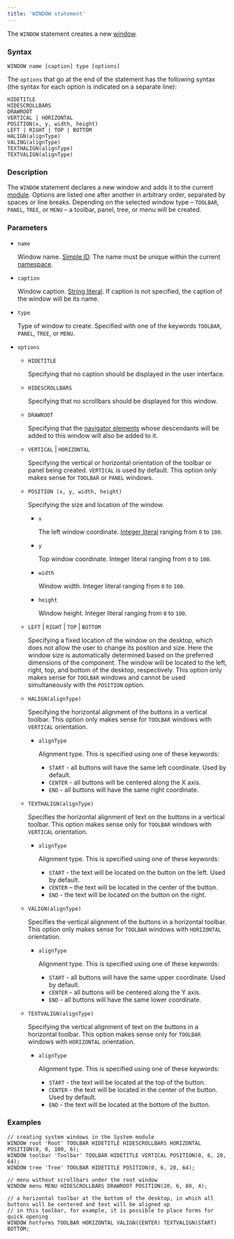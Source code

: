 ```yaml
---
title: 'WINDOW statement'
---
```


The `WINDOW` statement creates a new [window](Navigator_design.md).

### Syntax

    WINDOW name [caption] type [options]

The `options` that go at the end of the statement has the following syntax (the syntax for each option is indicated on a separate line):

    HIDETITLE 
    HIDESCROLLBARS 
    DRAWROOT 
    VERTICAL | HORIZONTAL
    POSITION(x, y, width, height)
    LEFT | RIGHT | TOP | BOTTOM
    HALIGN(alignType)
    VALING(alignType) 
    TEXTHALIGN(alignType)
    TEXTVALIGN(alignType)

### Description

The `WINDOW` statement declares a new window and adds it to the current [module](Modules.md). Options are listed one after another in arbitrary order, separated by spaces or line breaks. Depending on the selected window type – `TOOLBAR`, `PANEL`, `TREE`, or `MENU` – a toolbar, panel, tree, or menu will be created.

### Parameters

- `name`

    Window name. [Simple ID](IDs.md#id). The name must be unique within the current [namespace](Naming.md#namespace).

- `caption`

    Window caption. [String literal](Literals.md#strliteral). If caption is not specified, the caption of the window will be its name.  

- `type`

    Type of window to create. Specified with one of the keywords `TOOLBAR`, `PANEL`, `TREE`, or `MENU`.

- `options`

    - `HIDETITLE`

        Specifying that no caption should be displayed in the user interface.

    - `HIDESCROLLBARS`

        Specifying that no scrollbars should be displayed for this window.

    - `DRAWROOT`

        Specifying that the [navigator elements](Navigator.md) whose descendants will be added to this window will also be added to it.

    - `VERTICAL` | `HORIZONTAL`

        Specifying the vertical or horizontal orientation of the toolbar or panel being created. `VERTICAL` is used by default. This option only makes sense for `TOOLBAR` or `PANEL` windows.

    - `POSITION (x, y, width, height)`

        Specifying the size and location of the window. 

        - `x`

            The left window coordinate. [Integer literal](Literals.md#intliteral) ranging from `0` to `100`.

        - `y`

            Top window coordinate. Integer literal ranging from `0` to `100`.

        - `width`

            Window width. Integer literal ranging from `0` to `100`.

        - `height`

            Window height. Integer literal ranging from `0` to `100`.

    - `LEFT` | `RIGHT` | `TOP` | `BOTTOM`

        Specifying a fixed location of the window on the desktop, which does not allow the user to change its position and size. Here the window size is automatically determined based on the preferred dimensions of the component. The window will be located to the left, right, top, and bottom of the desktop, respectively. This option only makes sense for `TOOLBAR` windows and cannot be used simultaneously with the `POSITION` option.

    - `HALIGN(alignType)`

        Specifying the horizontal alignment of the buttons in a vertical toolbar. This option only makes sense for `TOOLBAR` windows with `VERTICAL` orientation.

        - `alignType`

            Alignment type. This is specified using one of these keywords:

            - `START` - all buttons will have the same left coordinate. Used by default.
            - `CENTER` - all buttons will be centered along the X axis.
            - `END` - all buttons will have the same right coordinate.

    - `TEXTHALIGN(alignType)`

        Specifies the horizontal alignment of text on the buttons in a vertical toolbar. This option makes sense only for `TOOLBAR` windows with `VERTICAL` orientation. 

        - `alignType`

            Alignment type. This is specified using one of these keywords:

            - `START` - the text will be located on the button on the left. Used by default.
            - `CENTER` – the text will be located in the center of the button.
            - `END` - the text will be located on the button on the right.

    - `VALIGN(alignType)`

        Specifies the vertical alignment of the buttons in a horizontal toolbar. This option only makes sense for `TOOLBAR` windows with `HORIZONTAL` orientation. 

        - `alignType`

            Alignment type. This is specified using one of these keywords:

            - `START` - all buttons will have the same upper coordinate. Used by default.
            - `CENTER` - all buttons will be centered along the Y axis.
            - `END` - all buttons will have the same lower coordinate.

    - `TEXTVALIGN(alignType)`

        Specifying the vertical alignment of text on the buttons in a horizontal toolbar. This option makes sense only for `TOOLBAR` windows with `HORIZONTAL` orientation. 

        - `alignType`

            Alignment type. This is specified using one of these keywords:

            - `START` - the text will be located at the top of the button.
            - `CENTER` - the text will be located in the center of the button. Used by default.
            - `END` - the text will be located at the bottom of the button.  


### Examples

```lsf
// creating system windows in the System module
WINDOW root 'Root' TOOLBAR HIDETITLE HIDESCROLLBARS HORIZONTAL POSITION(0, 0, 100, 6);
WINDOW toolbar 'Toolbar' TOOLBAR HIDETITLE VERTICAL POSITION(0, 6, 20, 64);
WINDOW tree 'Tree' TOOLBAR HIDETITLE POSITION(0, 6, 20, 64);

// menu without scrollbars under the root window
WINDOW menu MENU HIDESCROLLBARS DRAWROOT POSITION(20, 6, 80, 4);

// a horizontal toolbar at the bottom of the desktop, in which all buttons will be centered and text will be aligned up
// in this toolbar, for example, it is possible to place forms for quick opening
WINDOW hotforms TOOLBAR HORIZONTAL VALIGN(CENTER) TEXTVALIGN(START) BOTTOM;
```


